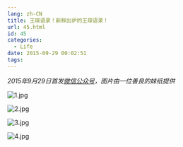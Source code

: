 ```yaml
---
lang: zh-CN
title: 王琛语录！新鲜出炉的王琛语录！
url: 45.html
id: 45
categories:
  - Life
date: 2015-09-29 00:02:51
tags:
---
```


_2015年9月29日首发[微信公众号](https://mp.weixin.qq.com/s?__biz=MzIyMjA1MDA4MQ==&mid=207642554&idx=1&sn=c08a65cdfc118c37fc860aeece18e4bf#rd)，图片由一位善良的妹纸提供_

![1.jpg](https://drive.google.com/uc?id=1fpVjMHju0inmanFrbewUmW2cA2bBj_bZ)
<!--more-->

![2.jpg](https://drive.google.com/uc?id=1uw9Whtu5ajuP5aOK4B0N1ADGpkeq2GxB)

![3.jpg](https://drive.google.com/uc?id=1rwClFPaaKEeosYLUkwglBaBisujbPTzA)

![4.jpg](https://drive.google.com/uc?id=184TXRPWq0QOuGZ2iwzOgxlTpStL7QD_L)
